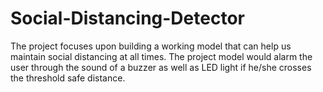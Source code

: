 # Social-Distancing-Detector
The project focuses upon building a working model that can help us maintain social distancing at all times. The project model would alarm the user through the sound of a buzzer as well as LED light if he/she crosses the threshold safe distance.
